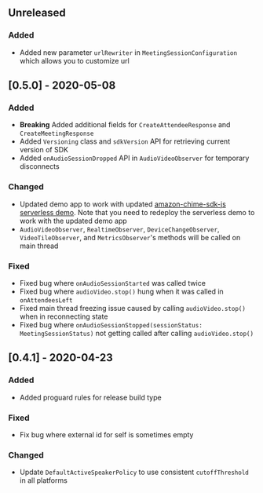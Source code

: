 ## Unreleased
### Added
* Added new parameter `urlRewriter` in `MeetingSessionConfiguration` which allows you to customize url

## [0.5.0] - 2020-05-08
### Added
* **Breaking** Added additional fields for `CreateAttendeeResponse` and `CreateMeetingResponse`
* Added `Versioning` class and `sdkVersion` API for retrieving current version of SDK
* Added `onAudioSessionDropped` API in `AudioVideoObserver` for temporary disconnects

### Changed
* Updated demo app to work with updated [amazon-chime-sdk-js serverless demo](https://github.com/aws/amazon-chime-sdk-js/tree/master/demos/serverless). Note that you 
need to redeploy the serverless demo to work with the updated demo app
* `AudioVideoObserver`, `RealtimeObserver`, `DeviceChangeObserver`, `VideoTileObserver`, and `MetricsObserver`'s methods will be called on main thread

### Fixed
* Fixed bug where `onAudioSessionStarted` was called twice
* Fixed bug where `audioVideo.stop()` hung when it was called in `onAttendeesLeft`
* Fixed main thread freezing issue caused by calling `audioVideo.stop()` when in reconnecting state
* Fixed bug where `onAudioSessionStopped(sessionStatus: MeetingSessionStatus)` not getting called after calling `audioVideo.stop()`

## [0.4.1] - 2020-04-23

### Added
* Added proguard rules for release build type

### Fixed
* Fix bug where external id for self is sometimes empty

### Changed
* Update `DefaultActiveSpeakerPolicy` to use consistent `cutoffThreshold` in all platforms
